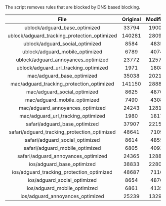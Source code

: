 The script removes rules that are blocked by DNS based blocking.


| File | Original | Modified |
|:----:|:-----:|:-----:|
| ublock/adguard_base_optimized | 33794 | 19006 |
| ublock/adguard_tracking_protection_optimized | 140281 | 28094 |
| ublock/adguard_social_optimized | 8584 | 4835 |
| ublock/adguard_mobile_optimized | 6789 | 4074 |
| ublock/adguard_annoyances_optimized | 23772 | 12577 |
| ublock/adguard_url_tracking_optimized | 1971 | 1808 |
| mac/adguard_base_optimized | 35038 | 20216 |
| mac/adguard_tracking_protection_optimized | 141150 | 28883 |
| mac/adguard_social_optimized | 8625 | 4870 |
| mac/adguard_mobile_optimized | 7490 | 4308 |
| mac/adguard_annoyances_optimized | 24243 | 12819 |
| mac/adguard_url_tracking_optimized | 1980 | 1817 |
| safari/adguard_base_optimized | 37907 | 22156 |
| safari/adguard_tracking_protection_optimized | 48641 | 7109 |
| safari/adguard_social_optimized | 8614 | 4855 |
| safari/adguard_mobile_optimized | 6805 | 4093 |
| safari/adguard_annoyances_optimized | 24365 | 12889 |
| ios/adguard_base_optimized | 38833 | 22807 |
| ios/adguard_tracking_protection_optimized | 48687 | 7116 |
| ios/adguard_social_optimized | 8654 | 4876 |
| ios/adguard_mobile_optimized | 6861 | 4135 |
| ios/adguard_annoyances_optimized | 25239 | 13291 |
